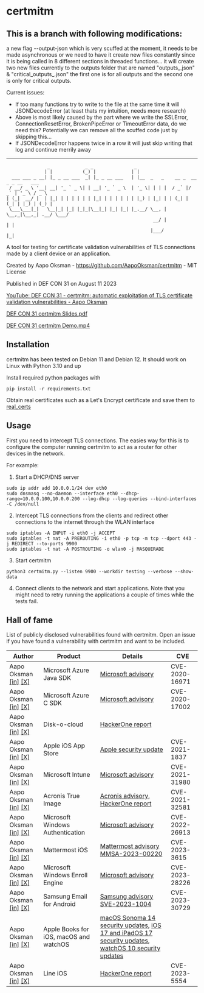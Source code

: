 # certmitm

## This is a branch with following modifications:
a new flag --output-json which is very scuffed at the moment, it needs to be made asynchronous or we need to have it create new files constantly since it is being called in 8 different sections in threaded functions...
it will create two new files currently to the outputs folder that are named "outputs_<datetime>.json" & "critical_outputs_<datetime>.json" the first one is for all outputs and the second one is only for critical outputs.

Current issues:
* If too many functions try to write to the file at the same time it will JSONDecodeError (at least thats my intuition, needs more research)
* Above is most likely caused by the part where we write the SSLError, ConnectionResetError, BrokenPipeError or TimeoutError data, do we need this? Potentially we can remove all the scuffed code just by skipping this...
* If JSONDecodeError happens twice in a row it will just skip writing that log and continue merrily away
---

```
               _             _ _               _                                     
              | |           (_) |             | |                                    
  ___ ___ _ __| |_ _ __ ___  _| |_ _ __ ___   | |__  _   _    __ _  __ _ _ __   ___  
 / __/ _ \ '__| __| '_ ` _ \| | __| '_ ` _ \  | '_ \| | | |  / _` |/ _` | '_ \ / _ \ 
| (_|  __/ |  | |_| | | | | | | |_| | | | | | | |_) | |_| | | (_| | (_| | |_) | (_) |
 \___\___|_|   \__|_| |_| |_|_|\__|_| |_| |_| |_.__/ \__, |  \__,_|\__,_| .__/ \___/ 
                                                      __/ |             | |          
                                                     |___/              |_|          

```

A tool for testing for certificate validation vulnerabilities of TLS connections made by a client device or an application.

Created by Aapo Oksman - https://github.com/AapoOksman/certmitm - MIT License

Published in DEF CON 31 on August 11 2023

[YouTube: DEF CON 31 - certmitm: automatic exploitation of TLS certificate validation vulnerabilities - Aapo Oksman](https://www.youtube.com/watch?v=w_l2q_Gyqfo)

[DEF CON 31 certmitm Slides.pdf](https://media.defcon.org/DEF%20CON%2031/DEF%20CON%2031%20presentations/Aapo%20Oksman%20-%20certmitm%20automatic%20exploitation%20of%20TLS%20certificate%20validation%20vulnerabilities.pdf)

[DEF CON 31 certmitm Demo.mp4](https://media.defcon.org/DEF%20CON%2031/DEF%20CON%2031%20presentations/Aapo%20Oksman%20-%20certmitm%20automatic%20exploitation%20of%20TLS%20certificate%20validation%20vulnerabilities-demo.mp4)

## Installation

certmitm has been tested on Debian 11 and Debian 12. It should work on Linux with Python 3.10 and up

Install required python packages with

```
pip install -r requirements.txt
```

Obtain real certificates such as a Let's Encrypt certificate and save them to [real_certs](real_certs)

## Usage

First you need to intercept TLS connections. The easies way for this is to configure the computer running certmitm to act as a router for other devices in the network.

For example:

1. Start a DHCP/DNS server

```
sudo ip addr add 10.0.0.1/24 dev eth0
sudo dnsmasq --no-daemon --interface eth0 --dhcp-range=10.0.0.100,10.0.0.200 --log-dhcp --log-queries --bind-interfaces -C /dev/null
```

2. Intercept TLS connections from the clients and redirect other connections to the internet through the WLAN interface

```
sudo iptables -A INPUT -i eth0 -j ACCEPT
sudo iptables -t nat -A PREROUTING -i eth0 -p tcp -m tcp --dport 443 -j REDIRECT --to-ports 9900
sudo iptables -t nat -A POSTROUTING -o wlan0 -j MASQUERADE
```

3. Start certmitm

```
python3 certmitm.py --listen 9900 --workdir testing --verbose --show-data
```

4. Connect clients to the network and start applications. Note that you might need to retry running the applications a couple of times while the tests fail.

## Hall of fame

List of publicly disclosed vulnerabilities found with certmitm. Open an issue if you have found a vulnerability with certmitm and want to be included.

| Author        | Product       | Details     | CVE |
| ------------- | ------------- | ----------- | --- |
| Aapo Oksman [[in]](https://www.linkedin.com/in/AapoOksman/) [[X]](https://twitter.com/AapoOksman)  | Microsoft Azure Java SDK | [Microsoft advisory](https://msrc.microsoft.com/update-guide/en-US/advisory/CVE-2020-16971) | CVE-2020-16971 |
| Aapo Oksman [[in]](https://www.linkedin.com/in/AapoOksman/) [[X]](https://twitter.com/AapoOksman)  | Microsoft Azure C SDK | [Microsoft advisory](https://msrc.microsoft.com/update-guide/en-US/advisory/CVE-2020-17002) | CVE-2020-17002 |
| Aapo Oksman [[in]](https://www.linkedin.com/in/AapoOksman/) [[X]](https://twitter.com/AapoOksman)  | Disk-o-cloud | [HackerOne report](https://hackerone.com/reports/1026893) |  |
| Aapo Oksman [[in]](https://www.linkedin.com/in/AapoOksman/) [[X]](https://twitter.com/AapoOksman)  | Apple iOS App Store | [Apple security update](https://support.apple.com/en-us/HT212317) | CVE-2021-1837 |
| Aapo Oksman [[in]](https://www.linkedin.com/in/AapoOksman/) [[X]](https://twitter.com/AapoOksman)  | Microsoft Intune | [Microsoft advisory](https://msrc.microsoft.com/update-guide/en-US/advisory/CVE-2021-31980) | CVE-2021-31980 |
| Aapo Oksman [[in]](https://www.linkedin.com/in/AapoOksman/) [[X]](https://twitter.com/AapoOksman)  | Acronis True Image | [Acronis advisory](https://security-advisory.acronis.com/updates/UPD-2103-e974-184f), [HackerOne report](https://hackerone.com/reports/1056144) | CVE-2021-32581 |
| Aapo Oksman [[in]](https://www.linkedin.com/in/AapoOksman/) [[X]](https://twitter.com/AapoOksman)  | Microsoft Windows Authentication | [Microsoft advisory](https://msrc.microsoft.com/update-guide/en-US/advisory/CVE-2022-26913) | CVE-2022-26913 |
| Aapo Oksman [[in]](https://www.linkedin.com/in/AapoOksman/) [[X]](https://twitter.com/AapoOksman)  | Mattermost iOS | [Mattermost advisory MMSA-2023-00220](https://mattermost.com/security-updates/) | CVE-2023-3615 |
| Aapo Oksman [[in]](https://www.linkedin.com/in/AapoOksman/) [[X]](https://twitter.com/AapoOksman)  | Microsoft Windows Enroll Engine | [Microsoft advisory](https://msrc.microsoft.com/update-guide/en-US/advisory/CVE-2023-28226) | CVE-2023-28226 |
| Aapo Oksman [[in]](https://www.linkedin.com/in/AapoOksman/) [[X]](https://twitter.com/AapoOksman)  | Samsung Email for Android | [Samsung advisory SVE-2023-1004](https://security.samsungmobile.com/serviceWeb.smsb) | CVE-2023-30729 |
| Aapo Oksman [[in]](https://www.linkedin.com/in/AapoOksman/) [[X]](https://twitter.com/AapoOksman)  | Apple Books for iOS, macOS and watchOS | [macOS Sonoma 14 security updates](https://support.apple.com/HT213940), [iOS 17 and iPadOS 17 security updates](https://support.apple.com/HT213938), [watchOS 10 security updates](https://support.apple.com/HT213937) |  |
| Aapo Oksman [[in]](https://www.linkedin.com/in/AapoOksman/) [[X]](https://twitter.com/AapoOksman)  | Line iOS | [HackerOne report](https://hackerone.com/reports/2106827) | CVE-2023-5554 |
